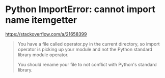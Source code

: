 # Python ImportError: cannot import name itemgetter #

<https://stackoverflow.com/a/21658399>


> You have a file called operator.py in the current directory, so import operator is picking up your module and not the Python standard library module operator.
>
> You should rename your file to not conflict with Python's standard library.

